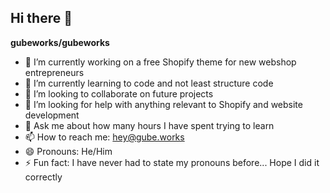 ## Hi there 👋


**gubeworks/gubeworks** 

- 🔭 I’m currently working on a free Shopify theme for new webshop entrepreneurs 
- 🌱 I’m currently learning to code and not least structure code
- 👯 I’m looking to collaborate on future projects
- 🤔 I’m looking for help with anything relevant to Shopify and website development
- 💬 Ask me about how many hours I have spent trying to learn 
- 📫 How to reach me: hey@gube.works
- 😄 Pronouns: He/Him
- ⚡ Fun fact: I have never had to state my pronouns before... Hope I did it correctly 

